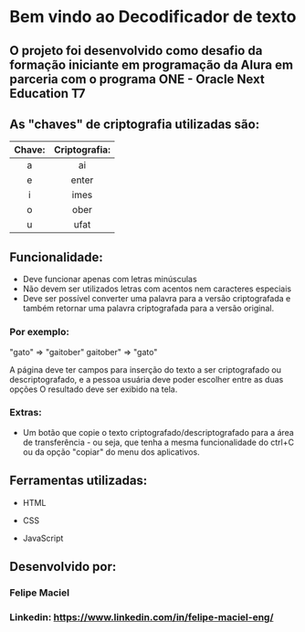# Bem vindo ao Decodificador de texto

## O projeto foi desenvolvido como desafio da formação iniciante em programação da Alura em parceria com o programa ONE - Oracle Next Education T7

## As "chaves" de criptografia utilizadas são:
|Chave:|Criptografia:|
| :---: | :---: |
| a | ai 
| e | enter
| i | imes
| o | ober
| u | ufat

## Funcionalidade:
- Deve funcionar apenas com letras minúsculas
- Não devem ser utilizados letras com acentos nem caracteres especiais
- Deve ser possível converter uma palavra para a versão criptografada e também retornar uma palavra criptografada para a versão original.

### Por exemplo:
"gato" => "gaitober"
gaitober" => "gato"

A página deve ter campos para inserção do texto a ser criptografado ou descriptografado, e a pessoa usuária deve poder escolher entre as duas opções
O resultado deve ser exibido na tela.
### Extras:
- Um botão que copie o texto criptografado/descriptografado para a área de transferência - ou seja, que tenha a mesma funcionalidade do ctrl+C ou da opção "copiar" do menu dos aplicativos.

## Ferramentas utilizadas:

* HTML

* CSS

* JavaScript

## Desenvolvido por:

### Felipe Maciel

### Linkedin: https://www.linkedin.com/in/felipe-maciel-eng/

